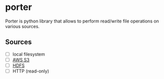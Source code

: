 # porter

Porter is python library that allows to perform read/write file operations on various sources.

## Sources

- [ ] local filesystem
- [ ] [AWS S3](http://aws.amazon.com/s3/)
- [ ] [HDFS](https://hadoop.apache.org/docs/r1.2.1/hdfs_design.html#Introduction)
- [ ] HTTP (read-only)
